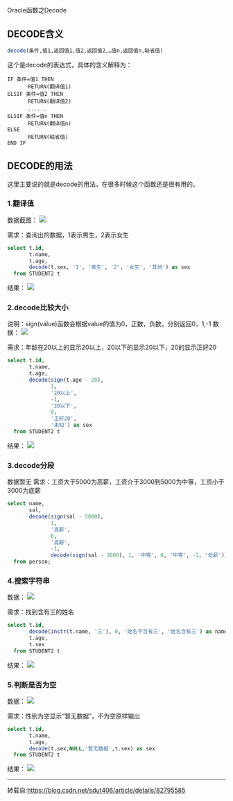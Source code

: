 Oracle函数之Decode

## DECODE含义
```sql
decode(条件,值1,返回值1,值2,返回值2,…值n,返回值n,缺省值)
```
这个是decode的表达式，具体的含义解释为：
```
IF 条件=值1 THEN
　　　　RETURN(翻译值1)
ELSIF 条件=值2 THEN
　　　　RETURN(翻译值2)
　　　　......
ELSIF 条件=值n THEN
　　　　RETURN(翻译值n)
ELSE
　　　　RETURN(缺省值)
END IF
```

## DECODE的用法
这里主要说的就是decode的用法，在很多时候这个函数还是很有用的。

### 1.翻译值
数据截图：
![](https://img-blog.csdn.net/20181016233814490?watermark/2/text/aHR0cHM6Ly9ibG9nLmNzZG4ubmV0L3NkdXQ0MDY=/font/5a6L5L2T/fontsize/400/fill/I0JBQkFCMA==/dissolve/70)

需求：查询出的数据，1表示男生，2表示女生
```sql
select t.id,
       t.name,
       t.age,
       decode(t.sex, '1', '男生', '2', '女生', '其他') as sex
  from STUDENT2 t
```  

结果：
![](https://img-blog.csdn.net/20181017000207200?watermark/2/text/aHR0cHM6Ly9ibG9nLmNzZG4ubmV0L3NkdXQ0MDY=/font/5a6L5L2T/fontsize/400/fill/I0JBQkFCMA==/dissolve/70)


### 2.decode比较大小
说明：sign(value)函数会根据value的值为0，正数，负数，分别返回0，1,-1
数据：
![](https://img-blog.csdn.net/20181017000119772?watermark/2/text/aHR0cHM6Ly9ibG9nLmNzZG4ubmV0L3NkdXQ0MDY=/font/5a6L5L2T/fontsize/400/fill/I0JBQkFCMA==/dissolve/70)

需求：年龄在20以上的显示20以上，20以下的显示20以下，20的显示正好20
```sql
select t.id,
       t.name,
       t.age,
       decode(sign(t.age - 20),
              1,
              '20以上',
              -1,
              '20以下',
              0,
              '正好20',
              '未知') as sex
  from STUDENT2 t
```

结果：
![](https://img-blog.csdn.net/20181017000509304?watermark/2/text/aHR0cHM6Ly9ibG9nLmNzZG4ubmV0L3NkdXQ0MDY=/font/5a6L5L2T/fontsize/400/fill/I0JBQkFCMA==/dissolve/70)

### 3.decode分段
数据暂无
需求：工资大于5000为高薪，工资介于3000到5000为中等，工资小于3000为底薪
```sql
select name,
       sal,
       decode(sign(sal - 5000),
              1,
              '高薪',
              0,
              '高薪',
              -1,
              decode(sign(sal - 3000), 1, '中等', 0, '中等', -1, '低薪')) as salname
  from person;

```

### 4.搜索字符串
数据：
![](https://img-blog.csdn.net/20181017001106351?watermark/2/text/aHR0cHM6Ly9ibG9nLmNzZG4ubmV0L3NkdXQ0MDY=/font/5a6L5L2T/fontsize/400/fill/I0JBQkFCMA==/dissolve/70)

需求：找到含有三的姓名
```sql
select t.id,
       decode(instr(t.name, '三'), 0, '姓名不含有三', '姓名含有三') as name,
       t.age,
       t.sex
  from STUDENT2 t
```

结果：
![](https://img-blog.csdn.net/20181017001035781?watermark/2/text/aHR0cHM6Ly9ibG9nLmNzZG4ubmV0L3NkdXQ0MDY=/font/5a6L5L2T/fontsize/400/fill/I0JBQkFCMA==/dissolve/70)


### 5.判断是否为空
数据：
![](https://img-blog.csdn.net/201810170012561?watermark/2/text/aHR0cHM6Ly9ibG9nLmNzZG4ubmV0L3NkdXQ0MDY=/font/5a6L5L2T/fontsize/400/fill/I0JBQkFCMA==/dissolve/70)

需求：性别为空显示“暂无数据”，不为空原样输出
```sql
select t.id,
       t.name,
       t.age,
       decode(t.sex,NULL,'暂无数据',t.sex) as sex
  from STUDENT2 t
```

结果：
![](https://img-blog.csdn.net/20181017001503295?watermark/2/text/aHR0cHM6Ly9ibG9nLmNzZG4ubmV0L3NkdXQ0MDY=/font/5a6L5L2T/fontsize/400/fill/I0JBQkFCMA==/dissolve/70)

-----------------
转载自:https://blog.csdn.net/sdut406/article/details/82795585